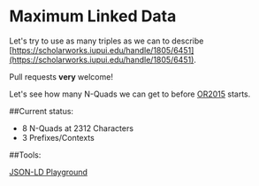 # Maximum Linked Data

Let's try to use as many triples as we can to describe [https://scholarworks.iupui.edu/handle/1805/6451](https://scholarworks.iupui.edu/handle/1805/6451).

Pull requests **very** welcome! 

Let's see how many N-Quads we can get to before [OR2015](http://www.or2015.net/) starts.

##Current status: 

* 8 N-Quads at 2312 Characters
* 3 Prefixes/Contexts

##Tools: 

[JSON-LD Playground](http://json-ld.org/playground/index.html)

